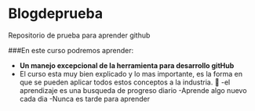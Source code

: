# Blogdeprueba
Repositorio de prueba para aprender github


###En este curso podremos aprender:

- **Un manejo excepcional de la herramienta para desarrollo gitHub**
- El curso esta muy bien explicado y lo mas importante, es la forma en que se pueden aplicar todos estos conceptos a la industria. :yellow_heart:
-el aprendizaje es una busqueda de progreso diario
-Aprende algo nuevo cada dia
-Nunca es tarde para aprender